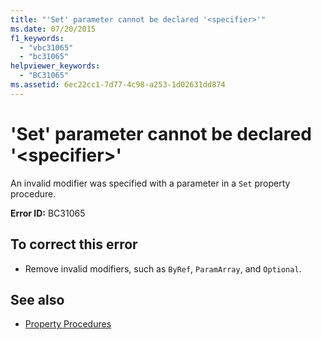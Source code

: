 ```yaml
---
title: "'Set' parameter cannot be declared '<specifier>'"
ms.date: 07/20/2015
f1_keywords: 
  - "vbc31065"
  - "bc31065"
helpviewer_keywords: 
  - "BC31065"
ms.assetid: 6ec22cc1-7d77-4c98-a253-1d02631dd874
---
```

# 'Set' parameter cannot be declared '\<specifier>'
An invalid modifier was specified with a parameter in a `Set` property procedure.  
  
 **Error ID:** BC31065  
  
## To correct this error  
  
-   Remove invalid modifiers, such as `ByRef`, `ParamArray`, and `Optional`.  
  
## See also

- [Property Procedures](../../visual-basic/programming-guide/language-features/procedures/property-procedures.md)

